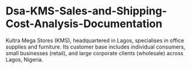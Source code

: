 # Dsa-KMS-Sales-and-Shipping-Cost-Analysis-Documentation
Kultra Mega Stores (KMS), headquartered in Lagos, specialises in office supplies and  furniture. Its customer base includes individual consumers, small businesses (retail), and  large corporate clients (wholesale) across Lagos, Nigeria.
